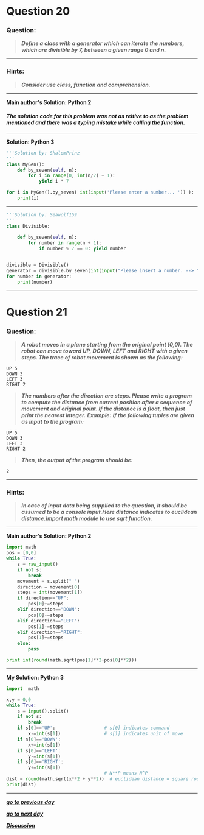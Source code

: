 # Question 20

### **Question:**

>***Define a class with a generator which can iterate the numbers, which are divisible by 7, between a given range 0 and n.***

----------------------

### Hints:
>***Consider use class, function and comprehension.***

-------------------
**Main author's Solution: Python 2**
#### ***The solution code for this problem was not as reltive to as the problem mentioned and there was a typing mistake while calling the function.***

----------------
**Solution: Python 3**
```python
'''Solution by: ShalomPrinz
'''
class MyGen():
    def by_seven(self, n):
        for i in range(0, int(n/7) + 1):
            yield i * 7

for i in MyGen().by_seven( int(input('Please enter a number... ')) ):
    print(i)
```
------------------
```python
'''Solution by: Seawolf159
'''
class Divisible:
    
    def by_seven(self, n):
        for number in range(n + 1):
            if number % 7 == 0: yield number


divisible = Divisible()
generator = divisible.by_seven(int(input("Please insert a number. --> ")))
for number in generator:
    print(number)

```
----------------------
# Question 21

### **Question:**

>***A robot moves in a plane starting from the original point (0,0). The robot can move toward UP, DOWN, LEFT and RIGHT with a given steps. The trace of robot movement is shown as the following:***
```
UP 5
DOWN 3
LEFT 3
RIGHT 2
```
>***The numbers after the direction are steps. Please write a program to compute the distance from current position after a sequence of movement and original point. If the distance is a float, then just print the nearest integer.***
***Example:***
***If the following tuples are given as input to the program:***
```
UP 5
DOWN 3
LEFT 3
RIGHT 2
```
>***Then, the output of the program should be:***
```
2
```

----------------------
### Hints:
>***In case of input data being supplied to the question, it should be assumed to be a console input.Here distance indicates to euclidean distance.Import math module to use sqrt function.***

-----------------------
**Main author's Solution: Python 2**
```python
import math
pos = [0,0]
while True:
    s = raw_input()
    if not s:
        break
    movement = s.split(" ")
    direction = movement[0]
    steps = int(movement[1])
    if direction=="UP":
        pos[0]+=steps
    elif direction=="DOWN":
        pos[0]-=steps
    elif direction=="LEFT":
        pos[1]-=steps
    elif direction=="RIGHT":
        pos[1]+=steps
    else:
        pass

print int(round(math.sqrt(pos[1]**2+pos[0]**2)))
```
----------------
**My Solution: Python 3**
```python
import  math

x,y = 0,0
while True:
    s = input().split()
    if not s:
        break
    if s[0]=='UP':                  # s[0] indicates command
        x-=int(s[1])                # s[1] indicates unit of move
    if s[0]=='DOWN':
        x+=int(s[1])
    if s[0]=='LEFT':
        y-=int(s[1])
    if s[0]=='RIGHT':
        y+=int(s[1])
                                    # N**P means N^P
dist = round(math.sqrt(x**2 + y**2))  # euclidean distance = square root of (x^2+y^2) and rounding it to nearest integer
print(dist)
```
------------------

[***go to previous day***](https://github.com/darkprinx/100-plus-Python-programming-exercises-extended/blob/master/Status/Day%206.md "Day 6")

[***go to next day***](https://github.com/darkprinx/100-plus-Python-programming-exercises-extended/blob/master/Status/Day%208.md "Day 8")

[***Discussion***](https://github.com/darkprinx/100-plus-Python-programming-exercises-extended/issues/3)
